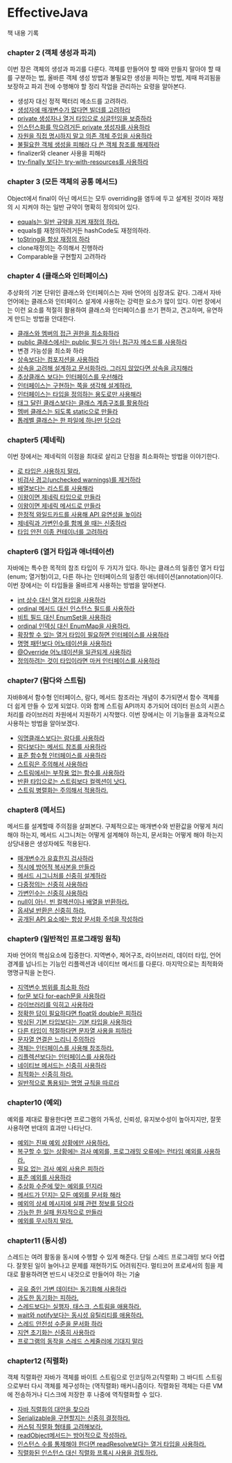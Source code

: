 # EffectiveJava

책 내용 기록

### chapter 2 (객체 생성과 파괴)

이번 장은 객체의 생성과 파괴를 다룬다. 객체를 만들어야 할 때와 만들지 말아야 할 때를 구분하는 법, 올바른 객체 생성 방법과 불필요한 생성을 피하는 방법, 제때 파괴됨을 보장하고 파괴 전에 수행해야 할 정리 작업을 관리하는 요령을 알아본다.

-   생성자 대신 정적 팩터리 메소드를 고려하라.
-   [생성자에 매개변수가 많다면 빌더를 고려하라](./chapter%202/item2.md)
-   [private 생성자나 열거 타입으로 싱글턴임을 보증하라](./chapter%202/item3.md)
-   [인스턴스화를 막으려거든 private 생성자를 사용하라](./chapter%202/item4.md)
-   [자원을 직접 명시하지 말고 의존 객체 주입을 사용하라](./chapter%202/item5.md)
-   [불필요한 객체 생성을 피해라,다 쓴 객체 참조를 해제하라](./chapter%202/item6%2C7.md)
-   finalizer와 cleaner 사용을 피해라
-   [try-finally 보다는 try-with-resources를 사용하라](./chapter%202/item9.md)

### chapter 3 (모든 객체의 공통 메서드)

Object에서 final이 아닌 메서드는 모두 overriding을 염두에 두고 설계된 것이라 재정의 시 지켜야 하는 일반 규약이 명확히 정의되어 있다.

-   [equals는 일반 규약을 지켜 재정의 하라.](./chapter%203/item10.md)
-   equals를 재정의하려거든 hashCode도 재정의하라.
-   [toString을 항상 재정의 하라](./chapter%203/item12.md)
-   clone재정의는 주의해서 진행하라
-   Comparable을 구현할지 고려하라

### chapter 4 (클래스와 인터페이스)

추상화의 기본 단위인 클래스와 인터페이스는 자바 언어의 심장과도 같다. 그래서 자바 언어에는 클래스와 인터페이스 설게에 사용하는 강력한 요소가 많이 있다. 이번 장에서는 이런 요소를 적절히 활용하여 클래스와 인터페이스를 쓰기 편하고, 견고하며, 유연하게 만드는 방법을 안대한다.

-   [클래스와 멤버의 접근 권한을 최소화하라](./chapter%204/item15.md)
-   [public 클래스에서는 public 필드가 아닌 접근자 메소드를 사용하라](./chapter%204/item16.md)
-   변경 가능성을 최소화 하라
-   [상속보다는 컴포지션을 사용하라](./chapter%204/item18.md)
-   [상속을 고려해 설계하고 문서화하라. 그러지 않았다면 상속을 금지해라](./chapter%204/item19.md)
-   [추상클래스 보다는 인터페이스를 우선해라](./chapter%204/item20.md)
-   [인터페이스는 구현하는 쪽을 생각해 설계하라.](./chapter%204item21.md)
-   [인터페이스는 타입을 정의하는 용도로만 사용해라](./chapter%204/item22.md)
-   [태그 달린 클래스보다는 클래스 계층구조를 활용하라](./chapter%204/item23.md)
-   [멤버 클래스는 되도록 static으로 만들라](./chapter%204/item24.md)
-   [톱레벨 클래스는 한 파일에 하나만 담으라](./chapter%204/item25.md)

### chapter5 (제네릭)

이번 장에서는 제네릭의 이점을 최대로 살리고 단점을 최소화하는 방법을 이야기한다.

-   [로 타입은 사용하지 말라.](./chapter%205/item26.md)
-   [비검사 경고(unchecked warnings)를 제거하라](./chapter%205/item27.md)
-   [배열보다는 리스트를 사용해라](./chapter%205/item28.md)
-   [이왕이면 제네릭 타입으로 만들라](./chapter%205/item29.md)
-   [이왕이면 제네릭 메서드로 만들라](./chapter%205/item30.md)
-   [한정적 와일드카드를 사용해 API 유연성을 높이라](./chapter%205/item31.md)
-   [제네릭과 가변인수를 함께 쓸 때는 신중하라](./chapter%205/item32.md)
-   [타입 안전 이종 컨테이너를 고려하라](./chapter%205/item33.md)

### chapter6 (열거 타입과 애너테이션)

자바에는 특수한 목적의 참조 타입이 두 가지가 있다. 하나는 클래스의 일종인 열거 타입(enum; 열거형)이고, 다른 하나는 인터페이스의 일종인 애너테이션(annotation)이다. 이번 장에서는 이 타입들을 올바르게 사용하는 방법을 알아본다.

-   [int 상수 대신 열거 타입을 사용하라](./chapter%206/item34.md)
-   [ordinal 메서드 대신 인스턴스 필드를 사용하라](./chapter%206/item35.md)
-   [비트 필드 대신 EnumSet을 사용하라](./chapter%206/item36.md)
-   [ordinal 인덱싱 대신 EnumMap을 사용하라.](./chapter%206/item37.md)
-   [확장할 수 있는 열거 타입이 필요하면 인터페이스를 사용하라](./chapter%206/item38.md)
-   [명명 패턴보다 어노테이션을 사용하라](./chapter%206/item39.md)
-   [@Override 어노테이션을 일관되게 사용하라](./chapter%206/item40.md)
-   [정의하려는 것이 타입이라면 마커 인터페이스를 사용하라](./chapter%206/item41.md)

### chapter7 (람다와 스트림)

자바8에서 함수형 인터페이스, 람다, 메서드 참조라는 개념이 추가되면서 함수 객체를 더 쉽게 만들 수 있게 되었다. 이와 함께 스트림 API까지 추가되어 데이터 원소의 시퀸스 처리를 라이브러리 차원에서 지원하기 시작했다. 이번 장에서는 이 기능들을 효과적으로 사용하는 방법을 알아보겠다.

-   [익명클래스보다는 람다를 사용하라](./chapter%207/item42.md)
-   [람다보다는 메서드 참조를 사용하라](./chapter%207/item43.md)
-   [표준 함수형 인터페이스를 사용하라](./chapter%207/item44.md)
-   [스트림은 주의해서 사용하라](./chapter%207/item45.md)
-   [스트림에서는 부작용 없는 함수를 사용하라](./chapter%207/item46.md)
-   [반환 타입으로는 스트림보다 컬렉션이 낫다.](./chapter%207/item47.md)
-   [스트림 병렬화는 주의해서 적용하라.](./chapter%207/item48.md)

### chapter8 (메서드)

메서드를 설계할때 주의점을 살펴본다. 구체적으로는 매개변수와 반환값을 어떻게 처리해야 하는지, 메서드 시그니처는 어떻게 설계해야 하는지, 문서화는 어떻게 해야 하는지 상당내용은 생성자에도 적용된다.

-   [매개변수가 유효한지 검사하라](./chapter%208/item49.md)
-   [적시에 방어적 복사본을 만들라](./chapter%208/item50.md)
-   [메서드 시그니처를 신중히 설계하라](./chapter%208/item51.md)
-   [다중정의는 신중히 사용하라](./chapter%208/item52.md)
-   [가변인수는 신중히 사용하라](./chapter%208/item53.md)
-   [null이 아닌, 빈 컬렉션이나 배열을 반환하라.](./chapter%208/item54.md)
-   [옵셔널 반환은 신중히 하라.](./chapter%208/item55.md)
-   [공개된 API 요소에는 항상 문서화 주석을 작성하라](./chapter%208/item56.md)

### chapter9 (일반적인 프로그래밍 원칙)

자바 언어의 핵심요소에 집중한다. 지역변수, 제어구조, 라이브러리, 데이터 타입, 언어 경계를 넘나드는 기능인 리플렉션과 네이티브 메서드를 다룬다. 마지막으로는 최적화와 명명규칙을 논한다.

-   [지역변수 범위를 최소화 하라](./chapter%209/item57.md)
-   [for문 보다 for-each문을 사용하라](./chapter%209/item58.md)
-   [라이브러리를 익히고 사용하라](./chapter%209/item59.md)
-   [정확한 답이 필요하다면 float와 double은 피하라](./chapter%209/item60.md)
-   [박싱된 기본 타입보다는 기본 타입을 사용하라](./chapter%209/item61.md)
-   [다른 타입이 적절하다면 문자열 사용을 피하라](./chapter%209/item62.md)
-   [문자열 연결은 느리니 주의하라](./chapter%209/item63.md)
-   [객체는 인터페이스를 사용해 참조하라.](./chapter%209/item64.md)
-   [리플렉션보다는 인터페이스를 사용하라](./chapter%209/item65.md)
-   [네이티브 메서드는 신중히 사용하라](./chapter%209/item66.md)
-   [최적화는 신중히 하라.](./chapter%209/item67.md)
-   [일반적으로 통용되는 명명 규칙을 따르라](./chapter%209/item68.md)

### chapter10 (예외)

예외를 제대로 활용한다면 프로그램의 가독성, 신뢰성, 유지보수성이 높아지지만, 잘못 사용하면 반대의 효과만 나타난다.

-   [예외는 진짜 예외 상황에만 사용하라.](./chapter%2010/item69.md)
-   [복구할 수 있는 상황에는 검사 예외를, 프로그래밍 오류에는 런타임 예외를 사용하라.](./chapter%2010/item70.md)
-   [필요 없는 검사 예외 사용은 피하라](./chapter%2010/item71.md)
-   [표준 예외를 사용하라](./chapter%2010/item72.md)
-   [추상화 수준에 맞는 예외를 던지라](./chapter%2010/item73.md)
-   [메서드가 던지는 모든 예외를 문서화 해라](./chapter%2010/item74.md)
-   [예외의 상세 메시지에 실패 관련 정보를 담으라](./chapter%2010/item75.md)
-   [가능한 한 실패 원자적으로 만들라](./chapter%2010/item76.md)
-   [예외를 무시하지 말라.](./chapter%2010/item77.md)

### chapter11 (동시성)

스레드는 여려 활동을 동시에 수행할 수 있게 해준다. 단일 스레드 프로그래밍 보다 어렵다. 잘못된 일이 늘어나고 문제를 재현하기도 어려워진다.
멀티코어 프로세서의 힘을 제대로 활용하려면 반드시 내것으로 만들어야 하는 기술

-   [공유 중인 가변 데이터는 동기화해 사용하라](./chapter%2011/item78.md)
-   [과도한 동기화는 피하라.](./chapter%2011/item79.md)
-   [스레드보다는 실행자, 태스크, 스트림을 애용하라.](./chapter%2011/item80.md)
-   [wait와 notify보다는 동시성 유틸리티를 애용하라.](./chapter%2011/item81.md)
-   [스레드 안전성 수준을 문서화 하라](./chapter%2011/item82.md)
-   [지연 초기화는 신중히 사용하라](./chapter%2011/item83.md)
-   [프로그램의 동작을 스레드 스케줄러에 기대지 말라](./chapter%2011/item84.md)

### chapter12 (직렬화)

객체 직렬화란 자바가 객체를 바이트 스트림으로 인코딩하고(직렬화) 그 바디트 스트림으로부터 다시 객체를 제구성하는 (역직렬화) 매커니즘이다. 직렬화된 객체는 다른 VM에 전송하거나 디스크에 저장한 후 나중에 역직렬화할 수 있다.

-   [자바 직렬화의 대안을 찾으라](./chapter%2012/item85.md)
-   [Serializable을 구현할지는 신중히 결정하라.](./chapter%2012/item86.md)
-   [커스텀 직렬화 형태를 고려해보라.](./chapter%2012/item87.md)
-   [readObject메서드는 방어적으로 작성하라.](./chapter%2012/item88.md)
-   [인스턴스 수를 통제해야 한다면 readResolve보다는 열거 타입을 사용하라.](./chapter%2012/item89.md)
-   [직렬화된 인스턴스 대신 직렬화 프록시 사용을 검토하라.](./chapter%2012/item90.md)
